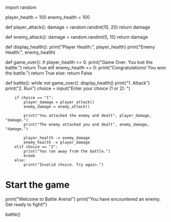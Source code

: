 import random

player_health = 100
enemy_health = 100

def player_attack():
    damage = random.randint(10, 20)
    return damage

def enemy_attack():
    damage = random.randint(5, 15)
    return damage

def display_health():
    print("Player Health:", player_health)
    print("Enemy Health:", enemy_health)

def game_over():
    if player_health <= 0:
        print("Game Over. You lost the battle.")
        return True
    elif enemy_health <= 0:
        print("Congratulations! You won the battle.")
        return True
    else:
        return False

def battle():
    while not game_over():
        display_health()
        print("1. Attack")
        print("2. Run")
        choice = input("Enter your choice (1 or 2): ")
        
        if choice == "1":
            player_damage = player_attack()
            enemy_damage = enemy_attack()
            
            print("You attacked the enemy and dealt", player_damage, "damage.")
            print("The enemy attacked you and dealt", enemy_damage, "damage.")
            
            player_health -= enemy_damage
            enemy_health -= player_damage
        elif choice == "2":
            print("You ran away from the battle.")
            break
        else:
            print("Invalid choice. Try again.")

# Start the game
print("Welcome to Battle Arena!")
print("You have encountered an enemy. Get ready to fight!")

battle()
